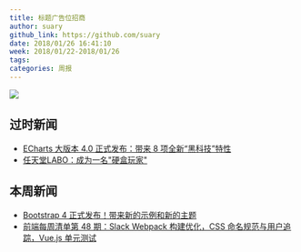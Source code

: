 ```yaml
---
title: 标题广告位招商
author: suary
github_link: https://github.com/suary
date: 2018/01/26 16:41:10
week: 2018/01/22-2018/01/26
tags:
categories: 周报
---
```

 ![](https://static.oschina.net/uploads/space/2018/0119/083503_aTpn_2720166.jpeg)

## 过时新闻
- [ECharts 大版本 4.0 正式发布：带来 8 项全新“黑科技”特性](https://mp.weixin.qq.com/s/cuQfWVNkOj0O4SC9uBl-vw)
- [任天堂LABO：成为一名"硬盒玩家"](http://www.yystv.cn/p/2406)
## 本周新闻
- [Bootstrap 4 正式发布！带来新的示例和新的主题](https://www.oschina.net/news/92573/bootstrap-4-0-0-released)
- [前端每周清单第 48 期：Slack Webpack 构建优化，CSS 命名规范与用户追踪，Vue.js 单元测试](https://zhuanlan.zhihu.com/p/33185341)

